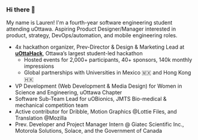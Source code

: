 ### Hi there 👋

My name is Lauren! I'm a fourth-year software engineering student attending uOttawa. Aspiring Product Designer/Manager interested in product, strategy, DevOps/automation, and mobile engineering roles. 

-  4x hackathon organizer, Prev-Director & Design & Marketing Lead at [**uOttaHack**](https://uottahack.ca), Ottawa’s largest student-led hackathon  
	-   Hosted events for 2,000+ participants, 40+ sponsors, 140k monthly impressions
	-  Global partnerships with Universities in Mexico 🇲🇽 and Hong Kong 🇭🇰
 - VP Development (Web Development & Media Design) for Women in Science and Engineering, uOttawa Chapter
 - Software Sub-Team Lead for uOBionics, JMTS Bio-medical & mechanical competition team
 - Active contributor for Dribble, Motion Graphics @Lottie Files, and Translation @Mozilla
 - Prev. Developer and Project Manager Intern @ Giatec Scientific Inc., Motorola Solutions, Solace, and the Government of Canada

###

